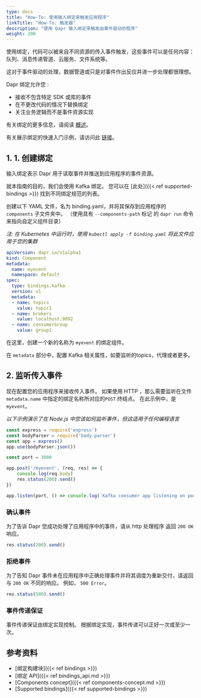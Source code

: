 ```yaml
---
type: docs
title: "How-To: 使用输入绑定来触发应用程序"
linkTitle: "How-To: 触发器"
description: "使用 Dapr 输入绑定来触发由事件驱动的程序"
weight: 200
---
```


使用绑定，代码可以被来自不同资源的传入事件触发，这些事件可以是任何内容：队列、消息传递管道、云服务、文件系统等。

这对于事件驱动的处理，数据管道或只是对事件作出反应并进一步处理都很理想。

Dapr 绑定允许您 :

* 接收不包含特定 SDK 或库的事件
* 在不更改代码的情况下替换绑定
* 关注业务逻辑而不是事件资源实现

有关绑定的更多信息，请阅读 [概述]({{X17X}})。

有关展示绑定的快速入门示例，请访问此 [链接](https://github.com/dapr/quickstarts/tree/master/bindings)。

## 1. 1. 创建绑定

输入绑定表示 Dapr 用于读取事件并推送到应用程序的事件资源。

就本指南的目的，我们会使用 Kafka 绑定。 您可以在 [此处]({{< ref supported-bindings >}}) 找到不同绑定规范的列表。

创建以下 YAML 文件，名为 binding.yaml，并将其保存到应用程序的 `components` 子文件夹中。 （使用具有 `--components-path` 标记 的 `dapr run` 命令来指向自定义组件目录）

*注: 在 Kubernetes 中运行时，使用 `kubectl apply -f binding.yaml` 将此文件应用于您的集群*

```yaml
apiVersion: dapr.io/v1alpha1
kind: Component
metadata:
  name: myevent
  namespace: default
spec:
  type: bindings.kafka
  version: v1
  metadata:
  - name: topics
    value: topic1
  - name: brokers
    value: localhost:9092
  - name: consumerGroup
    value: group1
```

在这里，创建一个新的名称为 `myevent` 的绑定组件。

在 `metadata` 部分中，配置 Kafka 相关属性，如要监听的topics，代理或者更多。

## 2. 监听传入事件

现在配置您的应用程序来接收传入事件。 如果使用 HTTP ，那么需要监听在文件 `metadata.name` 中指定的绑定名称所对应的`POST` 终结点。  在此示例中，是 `myevent`。

*以下示例演示了在 Node.js 中您该如何监听事件，但这适用于任何编程语言*

```javascript
const express = require('express')
const bodyParser = require('body-parser')
const app = express()
app.use(bodyParser.json())

const port = 3000

app.post('/myevent', (req, res) => {
    console.log(req.body)
    res.status(200).send()
})

app.listen(port, () => console.log(`Kafka consumer app listening on port ${port}!`))
```

### 确认事件

为了告诉 Dapr 您成功处理了应用程序中的事件，请从 http 处理程序 返回 `200 OK` 响应。

```javascript
res.status(200).send()
```

### 拒绝事件

为了告知 Dapr 事件未在应用程序中正确处理事件并将其调度为重新交付，请返回与 `200 OK` 不同的响应。 例如， `500 Error`。

```javascript
res.status(500).send()
```

### 事件传递保证
事件传递保证由绑定实现控制。 根据绑定实现，事件传递可以正好一次或至少一次。


## 参考资料

* [绑定构建块]({{< ref bindings >}})
* [绑定 API]({{< ref bindings_api.md >}})
* [Components concept]({{< ref components-concept.md >}})
* [Supported bindings]({{< ref supported-bindings >}})
